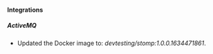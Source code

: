
#### Integrations
##### ActiveMQ
- Updated the Docker image to: *devtesting/stomp:1.0.0.1634471861*.
